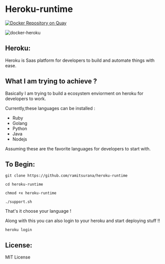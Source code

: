 # Heroku-runtime

[![Docker Repository on Quay](https://quay.io/repository/ramitsurana05/heroku-runtime/status "Docker Repository on Quay")](https://quay.io/repository/ramitsurana05/heroku-runtime)

![docker-heroku](https://cloud.githubusercontent.com/assets/8342133/15350626/0d148b9c-1cf8-11e6-806e-a7a000822cb7.png)

## Heroku:

Heroku is Saas platform for developers to build and automate things with ease.

## What I am trying to achieve ?

Basically I am trying to build a ecosystem enviorment on heroku for 
developers to work.

Currently,these languages can be installed :
* Ruby
* Golang
* Python
* Java
* Nodejs

Assuming these are the favorite languages for developers to start with.

## To Begin:

```
git clone https://github.com/ramitsurana/heroku-runtime
```
```
cd heroku-runtime
```
```
chmod +x heroku-runtime
```
```
./support.sh
```
That's it choose your language !

Along with this you can also login to your heroku and start deploying stuff !!

```
heroku login
```

## License:

MIT License

